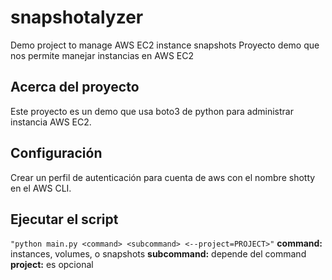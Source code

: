 # snapshotalyzer
Demo project to manage AWS EC2 instance snapshots
Proyecto demo que nos permite manejar instancias en AWS EC2

## Acerca del proyecto

Este proyecto es un demo que  usa boto3 de python para administrar instancia AWS EC2.

## Configuración

Crear un  perfil de autenticación para cuenta de aws con el nombre shotty en el AWS CLI.

## Ejecutar el script

`"python main.py <command> <subcommand> <--project=PROJECT>"`
**command:**  instances, volumes, o snapshots
**subcommand:** depende del command
**project:** es opcional

